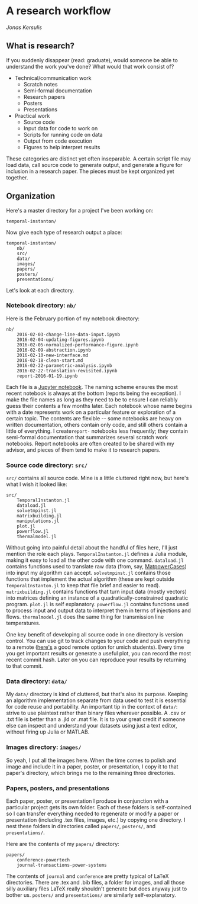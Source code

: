 # A research workflow
*Jonas Kersulis*

##  What is research?
If you suddenly disappear (read: graduate), would someone be able to understand the work you've done? What would that work consist of?

* Technical/communication work
    * Scratch notes
    * Semi-formal documentation
    * Research papers
    * Posters
    * Presentations
* Practical work
    * Source code
    * Input data for code to work on
    * Scripts for running code on data
    * Output from code execution
    * Figures to help interpret results

These categories are distinct yet often inseparable. A certain script file may load data, call source code to generate output, and generate a figure for inclusion in a research paper. The pieces must be kept organized yet together.

## Organization
Here's a master directory for a project I've been working on:

```
temporal-instanton/
```

Now give each type of research output a place:

```
temporal-instanton/
    nb/
    src/
    data/
    images/
    papers/
    posters/
    presentations/
```

Let's look at each directory. 

### Notebook directory: `nb/`
Here is the February portion of my notebook directory:

```
nb/
    2016-02-03-change-line-data-input.ipynb
    2016-02-04-updating-figures.ipynb
    2016-02-05-normalized-performance-figure.ipynb
    2016-02-09-abstraction.ipynb
    2016-02-10-new-interface.md
    2016-02-18-clean-start.md
    2016-02-22-parametric-analysis.ipynb
    2016-02-22-translation-revisited.ipynb
    report-2016-01-19.ipynb
```

Each file is a [Jupyter notebook][1]. The naming scheme ensures the most recent notebook is always at the bottom (reports being the exception). I make the file names as long as they need to be to ensure I can reliably guess their contents a few months later. Each notebook whose name begins with a date represents work on a particular feature or exploration of a certain topic. The contents are flexible -- some notebooks are heavy on written documentation, others contain only code, and still others contain a little of everything. I create`report-` notebooks less frequently; they contain semi-formal documentation that summarizes several scratch work notebooks. Report notebooks are often created to be shared with my advisor, and pieces of them tend to make it to research papers.

### Source code directory: `src/`
`src/` contains all source code. Mine is a little cluttered right now, but here's what I wish it looked like:

```
src/
    TemporalInstanton.jl
    dataload.jl
    solvetmpinst.jl
    matrixbuilding.jl
    manipulations.jl
    plot.jl
    powerflow.jl
    thermalmodel.jl
```

Without going into painful detail about the handful of files here, I'll just mention the role each plays. `TemporalInstanton.jl` defines a Julia module, making it easy to load all the other code with one command. `dataload.jl` contains functions used to translate raw data (from, say, [MatpowerCases][2]) into input my algorithm can accept. `solvetmpinst.jl` contains those functions that implement the actual algorithm (these are kept outside `TemporalInstanton.jl` to keep that file brief and easier to read). `matrixbuilding.jl` contains functions that turn input data (mostly vectors) into matrices defining an instance of a quadratically-constrained quadratic program. `plot.jl` is self explanatory. `powerflow.jl` contains functions used to process input and output data to interpret them in terms of injections and flows. `thermalmodel.jl` does the same thing for transmission line temperatures.

One key benefit of developing all source code in one directory is version control. You can use git to track changes to your code and push everything to a remote ([here's][3] a good remote option for umich students). Every time you get important results or generate a useful plot, you can record the most recent commit hash. Later on you can reproduce your results by returning to that commit.

### Data directory: `data/`
My `data/` directory is kind of cluttered, but that's also its purpose. Keeping an algorithm implementation separate from data used to test it is essential for code reuse and portability. An important tip in the context of `data/`: strive to use plaintext rather than binary files wherever possible. A .csv or .txt file is better than a .jld or .mat file. It is to your great credit if someone else can inspect and understand your datasets using just a text editor, without firing up Julia or MATLAB.


### Images directory: `images/`
So yeah, I put all the images here. When the time comes to polish and image and include it in a paper, poster, or presentation, I copy it to that paper's directory, which brings me to the remaining three directories.

### Papers, posters, and presentations
Each paper, poster, or presentation I produce in conjunction with a particular project gets its own folder. Each of these folders is self-contained so I can transfer everything needed to regenerate or modify a paper or presentation (including .tex files, images, etc.) by copying one directory. I nest these folders in directories called `papers/`, `posters/`, and `presentations/`.

Here are the contents of my `papers/` directory:

```
papers/
    conference-powertech
    journal-transactions-power-systems
```

The contents of `journal` and `conference` are pretty typical of LaTeX directories. There are .tex and .bib files, a folder for images, and all those silly auxiliary files LaTeX really shouldn't generate but does anyway just to bother us. `posters/` and `presentations/` are similarly self-explanatory.


[1]: https://jupyter.org/
[2]: https://github.com/kersulis/MatpowerCases.jl
[3]: https://gitlab.eecs.umich.edu/users/sign_in
